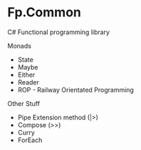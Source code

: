 # Fp.Common
C# Functional programming library

Monads
- State
- Maybe
- Either
- Reader
- ROP - Railway Orientated Programming

Other Stuff
- Pipe Extension method (|>)
- Compose (>>)
- Curry
- ForEach
